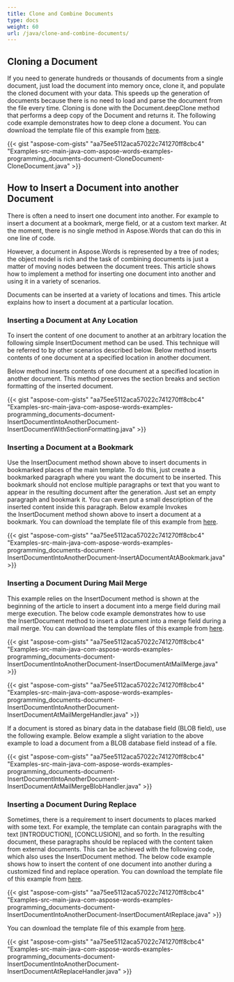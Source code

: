 ```yaml
---
title: Clone and Combine Documents
type: docs
weight: 60
url: /java/clone-and-combine-documents/
---
```


## Cloning a Document

If you need to generate hundreds or thousands of documents from a single document, just load the document into memory once, clone it, and populate the cloned document with your data. This speeds up the generation of documents because there is no need to load and parse the document from the file every time. Cloning is done with the Document.deepClone method that performs a deep copy of the Document and returns it. The following code example demonstrates how to deep clone a document. You can download the template file of this example from [here](https://github.com/aspose-words/Aspose.Words-for-Java/tree/master/Examples/src/main/resources/Document/Properties.doc).

{{< gist "aspose-com-gists" "aa75ee5112aca57022c741270ff8cbc4" "Examples-src-main-java-com-aspose-words-examples-programming_documents-document-CloneDocument-CloneDocument.java" >}}

## How to Insert a Document into another Document

There is often a need to insert one document into another. For example to insert a document at a bookmark, merge field, or at a custom text marker. At the moment, there is no single method in Aspose.Words that can do this in one line of code.

However, a document in Aspose.Words is represented by a tree of nodes; the object model is rich and the task of combining documents is just a matter of moving nodes between the document trees. This article shows how to implement a method for inserting one document into another and using it in a variety of scenarios.

Documents can be inserted at a variety of locations and times. This article explains how to insert a document at a particular location.

### Inserting a Document at Any Location

To insert the content of one document to another at an arbitrary location the following simple InsertDocument method can be used. This technique will be referred to by other scenarios described below. Below method inserts contents of one document at a specified location in another document.

Below method inserts contents of one document at a specified location in another document. This method preserves the section breaks and section formatting of the inserted document.

{{< gist "aspose-com-gists" "aa75ee5112aca57022c741270ff8cbc4" "Examples-src-main-java-com-aspose-words-examples-programming_documents-document-InsertDocumentIntoAnotherDocument-InsertDocumentWithSectionFormatting.java" >}}

### Inserting a Document at a Bookmark

Use the InsertDocument method shown above to insert documents in bookmarked places of the main template. To do this, just create a bookmarked paragraph where you want the document to be inserted. This bookmark should not enclose multiple paragraphs or text that you want to appear in the resulting document after the generation. Just set an empty paragraph and bookmark it. You can even put a small description of the inserted content inside this paragraph. Below example Invokes the InsertDocument method shown above to insert a document at a bookmark. You can download the template file of this example from [here](https://github.com/aspose-words/Aspose.Words-for-Java/tree/master/Examples/src/main/resources/Document).

{{< gist "aspose-com-gists" "aa75ee5112aca57022c741270ff8cbc4" "Examples-src-main-java-com-aspose-words-examples-programming_documents-document-InsertDocumentIntoAnotherDocument-InsertADocumentAtABookmark.java" >}}

### Inserting a Document During Mail Merge

This example relies on the InsertDocument method is shown at the beginning of the article to insert a document into a merge field during mail merge execution. The below code example demonstrates how to use the InsertDocument method to insert a document into a merge field during a mail merge. You can download the template files of this example from [here](https://github.com/aspose-words/Aspose.Words-for-Java/tree/master/Examples/src/main/resources/Document).

{{< gist "aspose-com-gists" "aa75ee5112aca57022c741270ff8cbc4" "Examples-src-main-java-com-aspose-words-examples-programming_documents-document-InsertDocumentIntoAnotherDocument-InsertDocumentAtMailMerge.java" >}}

{{< gist "aspose-com-gists" "aa75ee5112aca57022c741270ff8cbc4" "Examples-src-main-java-com-aspose-words-examples-programming_documents-document-InsertDocumentIntoAnotherDocument-InsertDocumentAtMailMergeHandler.java" >}}

If a document is stored as binary data in the database field (BLOB field), use the following example. Below example a slight variation to the above example to load a document from a BLOB database field instead of a file.

{{< gist "aspose-com-gists" "aa75ee5112aca57022c741270ff8cbc4" "Examples-src-main-java-com-aspose-words-examples-programming_documents-document-InsertDocumentIntoAnotherDocument-InsertDocumentAtMailMergeBlobHandler.java" >}}

### Inserting a Document During Replace

Sometimes, there is a requirement to insert documents to places marked with some text. For example, the template can contain paragraphs with the text [INTRODUCTION], [CONCLUSION], and so forth. In the resulting document, these paragraphs should be replaced with the content taken from external documents. This can be achieved with the following code, which also uses the InsertDocument method. The below code example shows how to insert the content of one document into another during a customized find and replace operation. You can download the template file of this example from [here](https://github.com/aspose-words/Aspose.Words-for-Java/tree/master/Examples/src/main/resources/InsertDocumentIntoAnother/InsertDocument1.doc).

{{< gist "aspose-com-gists" "aa75ee5112aca57022c741270ff8cbc4" "Examples-src-main-java-com-aspose-words-examples-programming_documents-document-InsertDocumentIntoAnotherDocument-InsertDocumentAtReplace.java" >}}

You can download the template file of this example from [here](https://github.com/aspose-words/Aspose.Words-for-Java/tree/master/Examples/src/main/resources/InsertDocumentIntoAnother/InsertDocument2.doc).

{{< gist "aspose-com-gists" "aa75ee5112aca57022c741270ff8cbc4" "Examples-src-main-java-com-aspose-words-examples-programming_documents-document-InsertDocumentIntoAnotherDocument-InsertDocumentAtReplaceHandler.java" >}}
